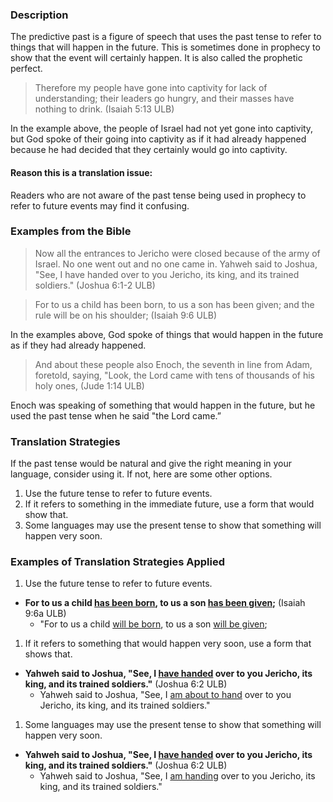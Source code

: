 

### Description

The predictive past is a figure of speech that uses the past tense to refer to things that will happen in the future. This is sometimes done in prophecy to show that the event will certainly happen. It is also called the prophetic perfect.

> Therefore my people have gone into captivity for lack of understanding;
> their leaders go hungry, and their masses have nothing to drink. (Isaiah 5:13 ULB)

In the example above, the people of Israel had not yet gone into captivity, but God spoke of their going into captivity as if it had already happened because he had decided that they certainly would go into captivity.

#### Reason this is a translation issue:

Readers who are not aware of the past tense being used in prophecy to refer to future events may find it confusing.

### Examples from the Bible

>Now all the entrances to Jericho were closed because of the army of Israel. No one went out and no one came in. Yahweh said to Joshua, "See, I have handed over to you Jericho, its king, and its trained soldiers." (Joshua 6:1-2 ULB)


>For to us a child has been born, to us a son has been given;
>and the rule will be on his shoulder; (Isaiah 9:6 ULB)


In the examples above, God spoke of things that would happen in the future as if they had already happened.

> And about these people also Enoch, the seventh in line from Adam, foretold, saying, "Look, the Lord came with tens of thousands of his holy ones, (Jude 1:14 ULB)


Enoch was speaking of something that would happen in the future, but he used the past tense when he said "the Lord came.”


### Translation Strategies

If the past tense would be natural and give the right meaning in your language, consider using it. If not, here are some other options.

1. Use the future tense to refer to future events.
1. If it refers to something in the immediate future, use a form that would show that.
1. Some languages may use the present tense to show that something will happen very soon.

### Examples of Translation Strategies Applied

1. Use the future tense to refer to future events.

* **For to us a child <u>has been born</u>, to us a son <u>has been given</u>;** (Isaiah 9:6a ULB)
    * "For to us a child <u>will be born</u>, to us a son <u>will be given</u>;

1. If it refers to something that would happen very soon, use a form that shows that.

* **Yahweh said to Joshua, "See, I <u>have handed</u> over to you Jericho, its king, and its trained soldiers."** (Joshua 6:2 ULB)
    * Yahweh said to Joshua, "See, I <u>am about to hand</u> over to you Jericho, its king, and its trained soldiers."

1. Some languages may use the present tense to show that something will happen very soon.

* **Yahweh said to Joshua, "See, I <u>have handed</u> over to you Jericho, its king, and its trained soldiers."** (Joshua 6:2 ULB)
    * Yahweh said to Joshua, "See, I <u>am handing</u> over to you Jericho, its king, and its trained soldiers."

